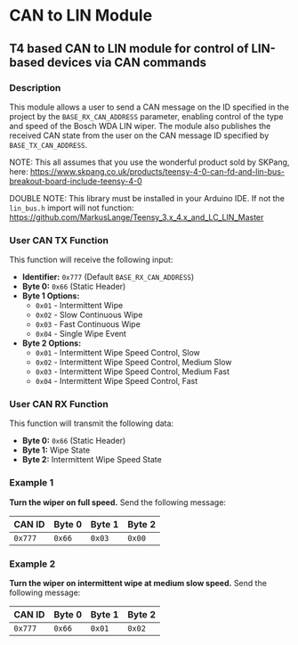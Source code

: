 # CAN to LIN Module

## T4 based CAN to LIN module for control of LIN-based devices via CAN commands

### Description

This module allows a user to send a CAN message on the ID specified in the project by the `BASE_RX_CAN_ADDRESS` parameter, enabling control of the type and speed of the Bosch WDA LIN wiper. The module also publishes the received CAN state from the user on the CAN message ID specified by `BASE_TX_CAN_ADDRESS`.

NOTE: This all assumes that you use the wonderful product sold by SKPang, here:
https://www.skpang.co.uk/products/teensy-4-0-can-fd-and-lin-bus-breakout-board-include-teensy-4-0

DOUBLE NOTE: This library must be installed in your Arduino IDE. If not the `lin_bus.h` import will not function:
https://github.com/MarkusLange/Teensy_3.x_4.x_and_LC_LIN_Master


### User CAN TX Function

This function will receive the following input:

- **Identifier:** `0x777` (Default `BASE_RX_CAN_ADDRESS`)
- **Byte 0:** `0x66` (Static Header)
- **Byte 1 Options:**
  - `0x01` - Intermittent Wipe
  - `0x02` - Slow Continuous Wipe
  - `0x03` - Fast Continuous Wipe
  - `0x04` - Single Wipe Event
- **Byte 2 Options:**
  - `0x01` - Intermittent Wipe Speed Control, Slow
  - `0x02` - Intermittent Wipe Speed Control, Medium Slow
  - `0x03` - Intermittent Wipe Speed Control, Medium Fast
  - `0x04` - Intermittent Wipe Speed Control, Fast

### User CAN RX Function

This function will transmit the following data:

- **Byte 0:** `0x66` (Static Header)
- **Byte 1:** Wipe State
- **Byte 2:** Intermittent Wipe Speed State

### Example 1

**Turn the wiper on full speed.** Send the following message:

| CAN ID | Byte 0 | Byte 1 | Byte 2 |
|--------|--------|--------|--------|
| `0x777` | `0x66` | `0x03` | `0x00` |

### Example 2

**Turn the wiper on intermittent wipe at medium slow speed.** Send the following message:

| CAN ID | Byte 0 | Byte 1 | Byte 2 |
|--------|--------|--------|--------|
| `0x777` | `0x66` | `0x01` | `0x02` |
